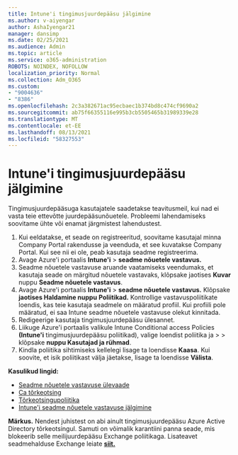 ```yaml
---
title: Intune'i tingimusjuurdepääsu jälgimine
ms.author: v-aiyengar
author: AshaIyengar21
manager: dansimp
ms.date: 02/25/2021
ms.audience: Admin
ms.topic: article
ms.service: o365-administration
ROBOTS: NOINDEX, NOFOLLOW
localization_priority: Normal
ms.collection: Adm_O365
ms.custom:
- "9004636"
- "8386"
ms.openlocfilehash: 2c3a382671ac95ecbaec1b374bd8c474cf9690a2
ms.sourcegitcommit: ab75f66355116e995b3cb5505465b31989339e28
ms.translationtype: MT
ms.contentlocale: et-EE
ms.lasthandoff: 08/13/2021
ms.locfileid: "58327553"
---
```

# <a name="monitor-intune-conditional-access"></a>Intune'i tingimusjuurdepääsu jälgimine

Tingimusjuurdepääsuga kasutajatele saadetakse teavitusmeil, kui nad ei vasta teie ettevõtte juurdepääsunõuetele. Probleemi lahendamiseks soovitame ühte või enamat järgmistest lahendustest.

1. Kui eeldatakse, et seade on registreeritud, soovitame kasutajal minna Company Portal rakendusse ja veenduda, et see kuvatakse Company Portal. Kui see nii ei ole, peab kasutaja seadme registreerima.
1. Avage Azure'i portaalis **Intune'i**  >  **seadme nõuetele vastavus.** 
1. Seadme nõuetele vastavuse aruande vaatamiseks veendumaks, et kasutaja seade on märgitud nõuetele vastavaks, klõpsake jaotises **Kuvar** nuppu **Seadme nõuetele vastavus**.
1. Avage Azure'i portaalis **Intune'i**  >  **seadme nõuetele vastavus.** Klõpsake **jaotises Haldamine nuppu** **Poliitikad.** Kontrollige vastavuspoliitikate loendis, kas teie kasutaja seadmele on määratud profiil. Kui profiili pole määratud, ei saa Intune seadme nõuetele vastavuse olekut kinnitada.
1. Redigeerige kasutaja tingimusjuurdepääsu ülesannet.
1. Liikuge Azure'i portaalis valikule Intune Conditional access Policies **(Intune'i** tingimusjuurdepääsu poliitikad), valige loendist poliitika ja  >    >  klõpsake **nuppu Kasutajad ja rühmad**.
1. Kindla poliitika sihtimiseks kellelegi lisage ta loendisse **Kaasa**. Kui soovite, et isik poliitikast välja jäetakse, lisage ta loendisse **Välista**.

**Kasulikud lingid:**

- [Seadme nõuetele vastavuse ülevaade](https://docs.microsoft.com/intune/device-compliance-get-started)
- [Ca tõrkeotsing](https://docs.microsoft.com/intune/troubleshoot-conditional-access)
- [Tõrkeotsingupoliitika](https://docs.microsoft.com/intune/troubleshoot-policies-in-microsoft-intune)
- [Intune'i seadme nõuetele vastavuse jälgimine](https://docs.microsoft.com/intune/compliance-policy-monitor)

**Märkus.** Nendest juhistest on abi ainult tingimusjuurdepääsu Azure Active Directory tõrkeotsingul. Samuti on võimalik karantiini panna seade, mis blokeerib selle meilijuurdepääsu Exchange poliitikaga. Lisateavet seadmehalduse Exchange leiate [**siit.**](https://docs.microsoft.com/previous-versions/office/exchange-server-2010/ff959225(v=exchg.141))
